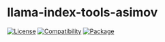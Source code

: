 # llama-index-tools-asimov

[![License](https://img.shields.io/badge/license-Public%20Domain-blue.svg)](https://unlicense.org)
[![Compatibility](https://img.shields.io/python/required-version-toml?tomlFilePath=https%3A%2F%2Fraw.githubusercontent.com%2Fasimov-platform%2Fllama-index-tools-asimov%2Frefs%2Fheads%2Fmaster%2Fpyproject.toml)](https://pypi.python.org/pypi/llama-index-tools-asimov)
[![Package](https://img.shields.io/pypi/v/llama-index-tools-asimov.svg)](https://pypi.python.org/pypi/llama-index-tools-asimov)
